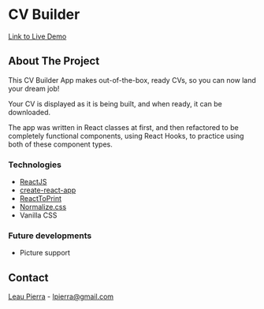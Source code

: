 # CV Builder

[Link to Live Demo](https://leau-void.github.io/cv-app/)

## About The Project

This CV Builder App makes out-of-the-box, ready CVs, so you can now land your dream job!

Your CV is displayed as it is being built, and when ready, it can be downloaded.

The app was written in React classes at first, and then refactored to be completely functional components, using React Hooks, to practice using both of these component types.

### Technologies

- [ReactJS](https://reactjs.org/)
- [create-react-app](https://github.com/facebook/create-react-app)
- [ReactToPrint](https://github.com/gregnb/react-to-print)
- [Normalize.css](https://necolas.github.io/normalize.css/)
- Vanilla CSS

### Future developments

- Picture support

## Contact

[Leau Pierra](https://github.com/leau-void) - lpierra@gmail.com